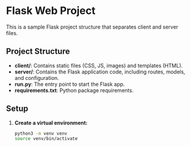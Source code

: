 # Flask Web Project

This is a sample Flask project structure that separates client and server files.

## Project Structure

- **client/**: Contains static files (CSS, JS, images) and templates (HTML).
- **server/**: Contains the Flask application code, including routes, models, and configuration.
- **run.py**: The entry point to start the Flask app.
- **requirements.txt**: Python package requirements.

## Setup

1. **Create a virtual environment:**
   ```bash
   python3 -m venv venv
   source venv/bin/activate
